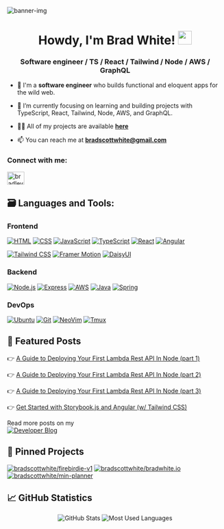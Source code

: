 ![banner-img](https://github.com/bradscottwhite/bradscottwhite/assets/97484878/01bbabcf-ae23-40e5-a4c9-aabca36da405)
<h1 align="center">Howdy, I'm Brad White! <img src="https://media.giphy.com/media/hvRJCLFzcasrR4ia7z/giphy.gif" width="32px"></h1>
<h3 align="center">Software engineer / TS / React / Tailwind / Node / AWS / GraphQL</h3>

- 👀 I'm a **software engineer** who builds functional and eloquent apps for the wild web.

- 🌱 I’m currently focusing on learning and building projects with TypeScript, React, Tailwind, Node, AWS, and GraphQL.

- 👨‍💻 All of my projects are available <a href='https://bradwhite.io/'>**here**</a>

- 📫 You can reach me at **bradscottwhite@gmail.com**

<!-- - 🔭 I’m currently working on ... .

 - 👯 I’m collaborating on **Landmark Application**-->

<h3 align="left">Connect with me:</h3>
<p align="left">
<a href="https://linkedin.com/in/bradley-scott-white" target="blank"><img align="center" src="https://raw.githubusercontent.com/rahuldkjain/github-profile-readme-generator/master/src/images/icons/Social/linked-in-alt.svg" alt="bradley-scott-white" height="30" width="40" /></a>
</p>

## 🗃️ Languages and Tools:

### Frontend

[![HTML](https://img.shields.io/badge/html-e34c26?style=for-the-badge&logo=html5&logoColor=ffffff)](https://developer.mozilla.org/en-US/docs/Web/HTML)
[![CSS](https://img.shields.io/badge/css-264de4?style=for-the-badge&logo=css3&logoColor=ffffff)](https://developer.mozilla.org/en-US/docs/Web/CSS)
[![JavaScript](https://img.shields.io/badge/javascript-f0db4f?style=for-the-badge&logo=javascript&logoColor=000000)](https://developer.mozilla.org/en-US/docs/Web/JavaScript)
[![TypeScript](https://img.shields.io/badge/typescript-3178c6?style=for-the-badge&logo=typescript&logoColor=ffffff)](https://www.typescriptlang.org/)
[![React](https://img.shields.io/badge/react-23272f?style=for-the-badge&logo=react)](https://reactjs.org/)
[![Angular](https://img.shields.io/badge/Angular-DD0031?style=for-the-badge&logo=angular&logoColor=white)](https://angular.io/)
<!--[![Preact](https://img.shields.io/badge/preact-673ab8?style=for-the-badge&logo=preact&logoColor=ffffff)](https://preactjs.com/)
[![Next](https://img.shields.io/badge/next-000000?style=for-the-badge&logo=next.js&logoColor=ffffff)](https://nextjs.org/)-->
[![Tailwind CSS](https://shields.io/badge/tailwind%20css-38bdf8?style=for-the-badge&logo=tailwindcss&logoColor=ffffff)](https://tailwindcss.com/)
[![Framer Motion](https://shields.io/badge/framer%20motion-1a1a1a?style=for-the-badge&logo=framer&logoColor=ffffff)](https://www.framer.com/motion/)
[![DaisyUI](https://img.shields.io/badge/DAISYUI-purple?style=for-the-badge)](https://daisyui.com/)
<!--[![Jest](https://shields.io/badge/jest-18df16?style=for-the-badge&logo=jest&logoColor=ffffff)](https://jestjs.io/)
[![Vite](https://img.shields.io/badge/vite-646cff?style=for-the-badge&logo=vite&logoColor=ffffff)](https://vitejs.dev/)-->

### Backend

<!--[![Python](https://shields.io/badge/python-1e415e?style=for-the-badge&logo=python&logoColor=ffffff)](https://www.python.org/)-->
[![Node.js](https://img.shields.io/badge/Node.js-43853D?style=for-the-badge&logo=node.js&logoColor=white)](https://nodejs.org/)
[![Express](https://shields.io/badge/express-eeeeee?style=for-the-badge&logo=express&logoColor=000000)](https://expressjs.com/)
[![AWS](https://img.shields.io/badge/Amazon_AWS-232F3E?style=for-the-badge&logo=amazon-aws&logoColor=white)](https://aws.amazon.com)
[![Java](https://img.shields.io/badge/Java-ED8B00?style=for-the-badge&logo=java&logoColor=white)](https://www.java.com/)
[![Spring](https://img.shields.io/badge/Spring-6DB33F?style=for-the-badge&logo=spring&logoColor=white)](https://spring.io/)

### DevOps

[![Ubuntu](https://img.shields.io/badge/Ubuntu-E95420?style=for-the-badge&logo=ubuntu&logoColor=white)](https://ubuntu.com/)
[![Git](https://shields.io/badge/git-f54d27?style=for-the-badge&logo=git&logoColor=ffffff)](https://git-scm.com/)
[![NeoVim](https://img.shields.io/badge/NeoVim-%2357A143.svg?&style=for-the-badge&logo=neovim&logoColor=white)](https://neovim.io/)
[![Tmux](https://img.shields.io/badge/tmux-1BB91F?style=for-the-badge&logo=tmux&logoColor=white)](https://tmuxcheatsheet.com/)
<!--[![Vercel](https://shields.io/badge/vercel-000000?style=for-the-badge&logo=vercel&logoColor=ffffff)](https://vercel.com/)-->


## 📜 Featured Posts

👉 [A Guide to Deploying Your First Lambda Rest API In Node (part 1)](https://blog.bradwhite.io/a-guide-to-deploying-your-first-lambda-rest-api-in-node-part-1)

👉 [A Guide to Deploying Your First Lambda Rest API In Node (part 2)](https://blog.bradwhite.io/a-guide-to-deploying-your-first-lambda-rest-api-in-node-part-2)

👉 [A Guide to Deploying Your First Lambda Rest API In Node (part 3)](https://blog.bradwhite.io/a-guide-to-deploying-your-first-lambda-rest-api-in-node-part-3)

👉 [Get Started with Storybook.js and Angular (w/ Tailwind CSS)](https://blog.bradwhite.io/get-started-with-storybookjs-and-angular-w-tailwind-css)

Read more posts on my <br/> [![Developer Blog](https://img.shields.io/badge/Hashnode-2962FF?style=for-the-badge&logo=hashnode&logoColor=white)](https://blog.bradwhite.io/)

</p>

## 📌 Pinned Projects

[![bradscottwhite/firebirdie-v1](https://github-readme-stats-eight-beige.vercel.app/api/pin/?username=bradscottwhite&repo=firebirdie-v1&theme=github_dark)](https://github.com/bradscottwhite/firebirdie-v1)
[![bradscottwhite/bradwhite.io](https://github-readme-stats-eight-beige.vercel.app/api/pin/?username=bradscottwhite&repo=bradwhite.io&theme=github_dark)](https://github.com/bradscottwhite/bradwhite.io)
[![bradscottwhite/min-planner](https://github-readme-stats-eight-beige.vercel.app/api/pin/?username=bradscottwhite&repo=min-planner&theme=github_dark)](https://github.com/bradscottwhite/min-planner)

## 📈 GitHub Statistics

<p align="center">
  <img src="https://github-readme-stats-eight-beige.vercel.app/api?username=bradscottwhite&theme=github_dark&show_icons=true&count_private=true" alt='GitHub Stats' />

 <!--  <img src="https://github-profile-summary-cards.vercel.app/api/cards/profile-details?username=bradscottwhite&theme=github_dark" alt='GitHub Stats' />-->
  <img src='https://github-readme-stats-eight-beige.vercel.app/api/top-langs/?username=bradscottwhite&layout=compact&hide=html&theme=github_dark&langs_count=8' alt='Most Used Languages' />
</p>


<!---
bradscottwhite/bradscottwhite is a ✨ special ✨ repository because its `README.md` (this file) appears on your GitHub profile.
You can click the Preview link to take a look at your changes.
--->
